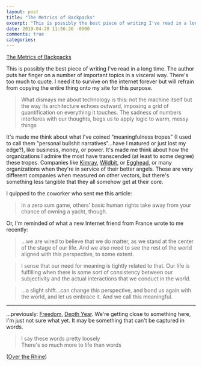 ```yaml
---
layout: post
title: "The Metrics of Backpacks"
excerpt: "This is possibly the best piece of writing I've read in a long time"
date: 2019-04-28 11:56:26 -0500
comments: true
categories: 
---
```


[The Metrics of Backpacks](https://www.artpractical.com/column/the-metrics-of-backpacks/)

This is possibly the best piece of writing I've read in a long time. The author puts her finger on a number of important topics in a visceral way. There's too much to quote. I need it to survive on the internet forever but will refrain from copying the entire thing onto my site for this purpose.

>What dismays me about technology is this: not the machine itself but the way its architecture echoes outward, imposing a grid of quantification on everything it touches. The sadness of numbers interferes with our thoughts, begs us to apply logic to warm, messy things

It's made me think about what I've coined “meaningfulness tropes” (I used to call them "personal bullshit narratives"...have I matured or just lost my edge?), like business, money, or power. It's made me think about how the organizations I admire the most have transcended (at least to some degree) these tropes. Companies like [Kimray](https://kimray.com/), [Wildbit](https://wildbit.com/), or [Egghead](https://egghead.io/), or many organizations when they're in service of their better angels. These are very different companies when measured on other vectors, but there's something less tangible that they all somehow get at their core.

I quipped to the coworker who sent me this article:

>In a zero sum game, others’ basic human rights take away from your chance of owning a yacht, though.

Or, I'm reminded of what a new Internet friend from France wrote to me recently:

>...we are wired to believe that we do matter, as we stand at the center of the stage of our life. And we also need to see the rest of the world aligned with this perspective, to some extent.

>I sense that our need for meaning is tightly related to that. Our life is fulfilling when there is some sort of consistency between our subjectivity and the actual interactions that we conduct in the world.

>...a slight shift...can change this perspective, and bond us again with the world, and let us embrace it. And we call this meaningful.

---

...previously: [Freedom](/2018/12/30/freedom/), [Depth Year](/2019/01/19/depth-year-of-sorts/). We're getting close to something here, I'm just not sure what yet. It may be something that can't be captured in words.

>I say these words pretty loosely  
There's so much more to life than words

([Over the Rhine](https://genius.com/Over-the-rhine-latter-days-lyrics))
